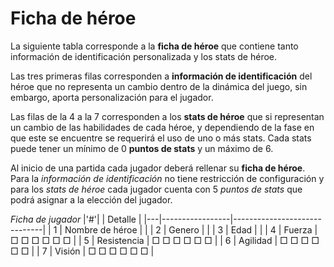 # Ficha de héroe

La siguiente tabla corresponde a la **ficha de héroe** que contiene tanto información de identificación personalizada y los stats de héroe.

Las tres primeras filas corresponden a **información de identificación** del héroe que no representa un cambio dentro de la dinámica del juego, sin embargo, aporta personalización para el jugador.

Las filas de la 4 a la 7 corresponden a los **stats de héroe** que si representan un cambio de las habilidades de cada héroe, y dependiendo de la fase en que este se encuentre se requerirá el uso de uno o más stats. Cada stats puede tener un mínimo de 0 **puntos de stats** y un máximo de 6.

Al inicio de una partida cada jugador deberá rellenar su **ficha de héroe**. Para la *información de identificación* no tiene restricción de configuración y para los *stats de héroe* cada jugador cuenta con 5 *puntos de stats* que podrá asignar a la elección del jugador.


*Ficha de jugador*
|'#'|                 | Detalle                      |
|---|-----------------|------------------------------|
| 1 | Nombre de héroe |                              |
| 2 | Genero          |                              |
| 3 | Edad            |                              |
| 4 | Fuerza          |   □  □  □  □  □  □           |
| 5 | Resistencia     |   □  □  □  □  □  □           |
| 6 | Agilidad        |   □  □  □  □  □  □           |
| 7 | Visión          |   □  □  □  □  □  □           |
